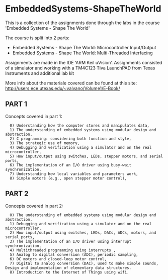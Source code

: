 # EmbeddedSystems-ShapeTheWorld

This is a collection of the assignments done through the labs in the course 'Embedded Systems - Shape The World'

The course is split into 2 parts:
- Embedded Systems - Shape The World: Microcontroller Input/Output
- Embedded Systems - Shape The World: Multi-Threaded Interfacing


Assignments are made in the IDE ‘ARM Keil uVision’. Assignments consisted of a simulator and working with a TM4C123 Tiva LaunchPAD from Texas Instruments and additional lab kit

More info about the materiale covered can be found at this site: http://users.ece.utexas.edu/~valvano/Volume1/E-Book/


## PART 1

Concepts covered in part 1:

      0) Understanding how the computer stores and manipulates data,
      1) The understanding of embedded systems using modular design and abstraction,
      2) C programming: considering both function and style,
      3) The strategic use of memory,
      4) Debugging and verification using a simulator and on the real microcontroller,
      5) How input/output using switches, LEDs, stepper motors, and serial ports,
      6) The implementation of an I/O driver using busy-wait synchronization,
      7) Understanding how local variables and parameters work,
      8) Simple motors (e.g., open stepper motor control),

## PART 2

Concepts covered in part 2:

      0) The understanding of embedded systems using modular design and abstraction,
      1) Debugging and verification using a simulator and on the real microcontroller,
      2) How input/output using switches, LEDs, DACs, ADCs, motors, and serial ports,
      3) The implementation of an I/O driver using interrupt synchronization,
      4) Multithreaded programming using interrupts ,
      5) Analog to digital conversion (ADC), periodic sampling,
      6) DC motors and closed-loop motor control,
      7) Digital to analog conversion (DAC), used to make simple sounds, Design and implementation of elementary data structures.
      8) Introduction to the Internet of Things using wifi.

